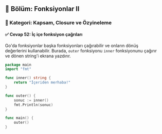 ## 📘 Bölüm: Fonksiyonlar II  
### 🔹 Kategori: Kapsam, Closure ve Özyineleme  
#### ✅ Cevap 52: İç içe fonksiyon çağrıları

Go'da fonksiyonlar başka fonksiyonları çağırabilir ve onların dönüş değerlerini kullanabilir. Burada, `outer` fonksiyonu `inner` fonksiyonunu çağırır ve dönen string'i ekrana yazdırır.

```go
package main
import "fmt"

func inner() string {
    return "İçeriden merhaba!"
}

func outer() {
    sonuc := inner()
    fmt.Println(sonuc)
}

func main() {
    outer()
}
```
